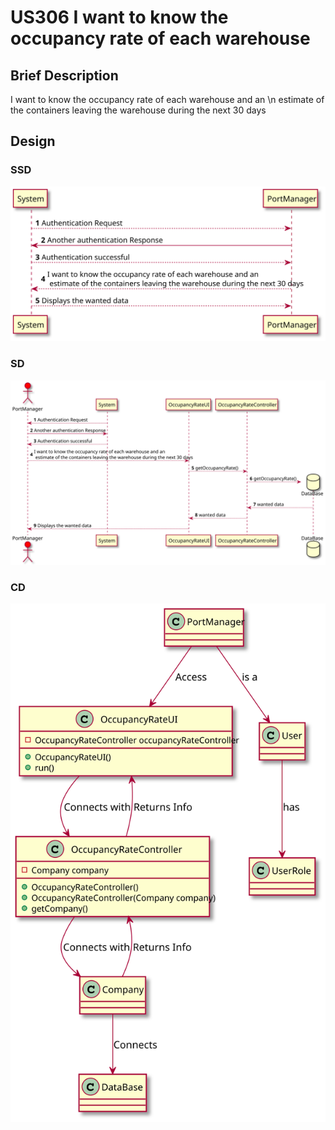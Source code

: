 # US306 I want to know the occupancy rate of each warehouse 
## Brief Description

I want to know the occupancy rate of each warehouse and an \n estimate of the containers leaving the warehouse during the next 30 days

## Design

### SSD

![](US306_SSD.svg)

### SD

![](US306_SD.svg)

### CD

![](US306_CD.svg)